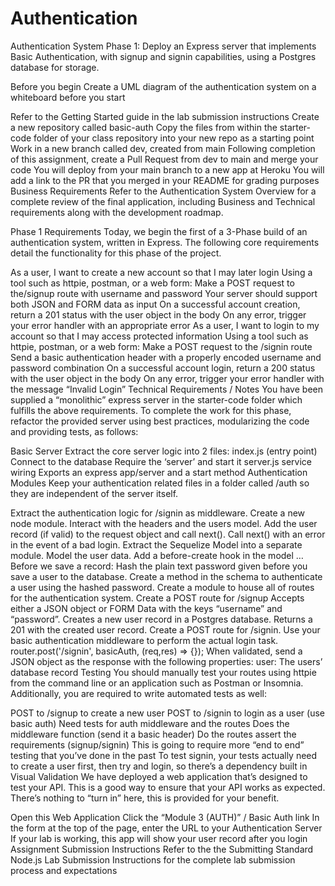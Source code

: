 # Authentication

Authentication System Phase 1: Deploy an Express server that implements Basic Authentication, with signup and signin capabilities, using a Postgres database for storage.

Before you begin
Create a UML diagram of the authentication system on a whiteboard before you start

Refer to the Getting Started guide in the lab submission instructions
Create a new repository called basic-auth
Copy the files from within the starter-code folder of your class repository into your new repo as a starting point
Work in a new branch called dev, created from main
Following completion of this assignment, create a Pull Request from dev to main and merge your code
You will deploy from your main branch to a new app at Heroku
You will add a link to the PR that you merged in your README for grading purposes
Business Requirements
Refer to the Authentication System Overview for a complete review of the final application, including Business and Technical requirements along with the development roadmap.

Phase 1 Requirements
Today, we begin the first of a 3-Phase build of an authentication system, written in Express. The following core requirements detail the functionality for this phase of the project.

As a user, I want to create a new account so that I may later login
Using a tool such as httpie, postman, or a web form:
Make a POST request to the/signup route with username and password
Your server should support both JSON and FORM data as input
On a successful account creation, return a 201 status with the user object in the body
On any error, trigger your error handler with an appropriate error
As a user, I want to login to my account so that I may access protected information
Using a tool such as httpie, postman, or a web form:
Make a POST request to the /signin route
Send a basic authentication header with a properly encoded username and password combination
On a successful account login, return a 200 status with the user object in the body
On any error, trigger your error handler with the message “Invalid Login”
Technical Requirements / Notes
You have been supplied a “monolithic” express server in the starter-code folder which fulfills the above requirements. To complete the work for this phase, refactor the provided server using best practices, modularizing the code and providing tests, as follows:

Basic Server
Extract the core server logic into 2 files:
index.js (entry point)
Connect to the database
Require the ‘server’ and start it
server.js service wiring
Exports an express app/server and a start method
Authentication Modules
Keep your authentication related files in a folder called /auth so they are independent of the server itself.

Extract the authentication logic for /signin as middleware.
Create a new node module.
Interact with the headers and the users model.
Add the user record (if valid) to the request object and call next().
Call next() with an error in the event of a bad login.
Extract the Sequelize Model into a separate module.
Model the user data.
Add a before-create hook in the model … Before we save a record:
Hash the plain text password given before you save a user to the database.
Create a method in the schema to authenticate a user using the hashed password.
Create a module to house all of routes for the authentication system.
Create a POST route for /signup
Accepts either a JSON object or FORM Data with the keys “username” and “password”.
Creates a new user record in a Postgres database.
Returns a 201 with the created user record.
Create a POST route for /signin.
Use your basic authentication middleware to perform the actual login task.
router.post('/signin', basicAuth, (req,res) => {});
When validated, send a JSON object as the response with the following properties:
user: The users’ database record
Testing
You should manually test your routes using httpie from the command line or an application such as Postman or Insomnia. Additionally, you are required to write automated tests as well:

POST to /signup to create a new user
POST to /signin to login as a user (use basic auth)
Need tests for auth middleware and the routes
Does the middleware function (send it a basic header)
Do the routes assert the requirements (signup/signin)
This is going to require more “end to end” testing that you’ve done in the past
To test signin, your tests actually need to create a user first, then try and login, so there’s a dependency built in
Visual Validation
We have deployed a web application that’s designed to test your API. This is a good way to ensure that your API works as expected. There’s nothing to “turn in” here, this is provided for your benefit.

Open this Web Application
Click the “Module 3 (AUTH)” / Basic Auth link
In the form at the top of the page, enter the URL to your Authentication Server
If your lab is working, this app will show your user record after you login
Assignment Submission Instructions
Refer to the the Submitting Standard Node.js Lab Submission Instructions for the complete lab submission process and expectations
